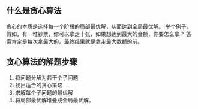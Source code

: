 ## 什么是贪心算法
贪心的本质是选择每一个阶段的局部最优解，从而达到全局最优解。
举个例子。假如，有一堆钞票，你可以拿走十张，如果想达到最大的金额，你要怎么拿？
答案肯定是每次拿最大的，最终结果就是拿走最大数额的前。

## 贪心算法的解题步骤
1. 将问题分解为若干个子问题
2. 找出适合的贪心策略
3. 求解每个子问题的最优解
4. 将局部最优解堆叠成全局最优解。

